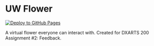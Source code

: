 # UW Flower

[![Deploy to GitHub Pages](https://github.com/kjy5/uw-flower/actions/workflows/deploy.yml/badge.svg)](https://github.com/kjy5/uw-flower/actions/workflows/deploy.yml)

A virtual flower everyone can interact with. Created for DXARTS 200 Assignment
#2: Feedback.
